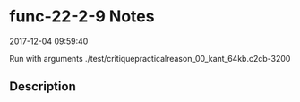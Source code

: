 # func-22-2-9 Notes

2017-12-04 09:59:40

Run with arguments ./test/critiquepracticalreason_00_kant_64kb.c2cb-3200 

## Description

